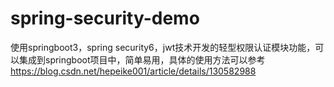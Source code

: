 # spring-security-demo

使用springboot3，spring security6，jwt技术开发的轻型权限认证模块功能，可以集成到springboot项目中，简单易用，具体的使用方法可以参考 https://blog.csdn.net/hepeike001/article/details/130582988
